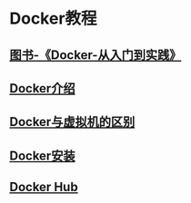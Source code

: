 # Docker教程
## [图书-《Docker-从入门到实践》](http://139.159.236.98/%E5%9B%BE%E4%B9%A6/Docker/Docker-%e4%bb%8e%e5%85%a5%e9%97%a8%e5%88%b0%e5%ae%9e%e8%b7%b5/Docker%20%e2%80%94%20%e4%bb%8e%e5%85%a5%e9%97%a8%e5%88%b0%e5%ae%9e%e8%b7%b5.pdf)
## [Docker介绍](notes/Docker/教程/Docker介绍.md)
## [Docker与虚拟机的区别](notes/Docker/教程/Docker与虚拟机的区别.md)
## [Docker安装](notes/Docker/教程/Docker安装.md)
## [Docker Hub](notes/Docker/教程/DockerHub.md)